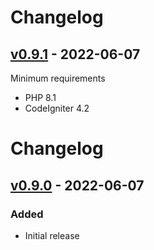 # Changelog

## [v0.9.1](https://github.com/nfaiz/dbtoolkit/releases/tag/v0.9.1) - 2022-06-07

Minimum requirements

- PHP 8.1
- CodeIgniter 4.2

# Changelog

## [v0.9.0](https://github.com/nfaiz/dbtoolkit/releases/tag/v0.9.0) - 2022-06-07

### Added

- Initial release
